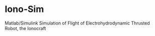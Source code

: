 # Iono-Sim
Matlab/Simulink Simulation of Flight of Electrohydrodynamic Thrusted Robot, the Ionocraft
